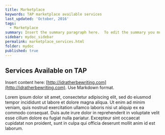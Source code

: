 ```yaml
---
title: Marketplace
keywords: TAP marketplace available services
last_updated: 'October, 2016'
tags:
  - Marketplace
summary: Insert the summary paragraph here.  To edit the summary you must edit the meta data for this post. 
sidebar: mydoc_sidebar
permalink: marketplace_services.html
folder: mydoc
published: true
---
```


## Services Available on TAP

Insert content here: [http://idratherbewriting.com](http://idratherbewriting.com). Use Markdown format.

Lorem ipsum dolor sit amet, consectetur adipiscing elit, sed do eiusmod tempor incididunt ut labore et dolore magna aliqua. Ut enim ad minim veniam, quis nostrud exercitation ullamco laboris nisi ut aliquip ex ea commodo consequat. Duis aute irure dolor in reprehenderit in voluptate velit esse cillum dolore eu fugiat nulla pariatur. Excepteur sint occaecat cupidatat non proident, sunt in culpa qui officia deserunt mollit anim id est laborum.

